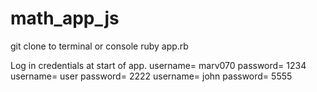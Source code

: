 # math_app_js
git clone to terminal or console
ruby app.rb

Log in credentials at start of app. 
  username= marv070 password= 1234
  username= user    password= 2222
  username= john    password= 5555
